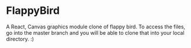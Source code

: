 # FlappyBird
A React, Canvas graphics module clone of flappy bird. 
To access the files, go into the master branch and you will be able to clone that into your local directory. :) 
